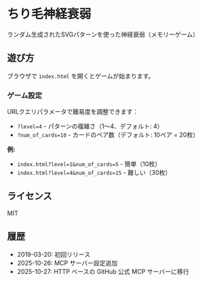 # ちり毛神経衰弱

ランダム生成されたSVGパターンを使った神経衰弱（メモリーゲーム）

## 遊び方

ブラウザで `index.html` を開くとゲームが始まります。

### ゲーム設定

URLクエリパラメータで難易度を調整できます：

- `?level=4` - パターンの複雑さ（1〜4、デフォルト: 4）
- `?num_of_cards=10` - カードのペア数（デフォルト: 10ペア = 20枚）

**例:**
- `index.html?level=1&num_of_cards=5` - 簡単（10枚）
- `index.html?level=4&num_of_cards=15` - 難しい（30枚）

## ライセンス

MIT

## 履歴

- 2019-03-20: 初回リリース
- 2025-10-26: MCP サーバー設定追加
- 2025-10-27: HTTP ベースの GitHub 公式 MCP サーバーに移行
